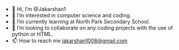 - 👋 Hi, I’m @Jakarshan1
- 👀 I’m interested in computer science and coding.
- 🌱 I’m currently learning at North Park Secondary School.
- 💞️ I’m looking to collaborate on any coding projects with the use of python or HTML.
- 📫 How to reach me jakarshan1008@gmail.com

<!---
Jakarshan1/Jakarshan1 is a ✨ special ✨ repository because its `README.md` (this file) appears on your GitHub profile.
You can click the Preview link to take a look at your changes.
--->

